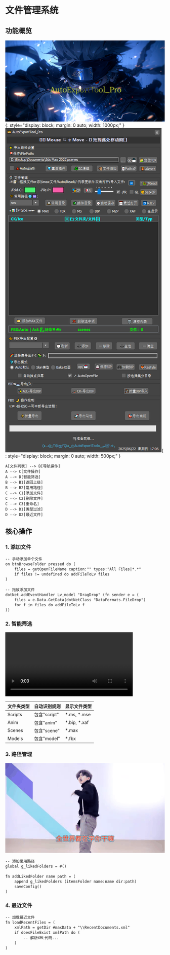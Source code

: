 # 文件管理系统

## 功能概览
![文件管理標題插图](../images/file_management_ct01.png){: style="display: block; margin: 0 auto; width: 1000px;" }
![文件管理插件界面](../images/file_management.png){ : style="display: block; margin: 0 auto; width: 500px;" }
```mermaid
A[文件列表] --> B[导航操作]
A --> C[文件操作]
A --> D[智能筛选]
B --> B1[返回上级]
B --> B2[常用路径]
C --> C1[添加文件]
C --> C2[删除文件]
C --> C3[重命名]
D --> D1[类型过滤]
D --> D2[最近文件]
```

## 核心操作

### 1. 添加文件
```maxscript
-- 手动添加单个文件
on btnBrowseFolder pressed do (
    files = getOpenFileName caption:"" types:"All Files|*.*"
    if files != undefined do addFileToLv files
)

-- 拖放添加文件
dotNet.addEventHandler Lv_model "DragDrop" (fn sender e = (
    files = e.Data.GetData(dotNetClass "DataFormats.FileDrop")
    for f in files do addFileToLv f
))
```

### 2. 智能筛选
<video controls width="80%">
  <source src="../videos/file_filtering.mp4" type="video/mp4">
  您的浏览器不支持视频标签
</video>

| 文件夹类型 | 自动识别规则 | 显示文件类型 |
|-----------|--------------|-------------|
| Scripts   | 包含"script" | *.ms, *.mse |
| Anim      | 包含"anim"   | *.bip, *.xaf |
| Scenes    | 包含"scene"  | *.max       |
| Models    | 包含"model"  | *.fbx       |

### 3. 路径管理
![常用路径](../gifs/path_management.gif)

```maxscript
-- 添加常用路径
global g_likedFolders = #()

fn addLikedFolder name path = (
    append g_likedFolders (itemsFolder name:name dir:path)
    saveConfig()
)
```

### 4. 最近文件
```maxscript
-- 加载最近文件
fn loadRecentFiles = (
    xmlPath = getDir #maxData + "\\RecentDocuments.xml"
    if doesFileExist xmlPath do (
        -- 解析XML代码...
    )
)
```

